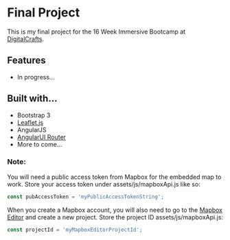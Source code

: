 # Final Project

This is my final project for the 16 Week Immersive Bootcamp at [DigitalCrafts](http://digitalcrafts.com).

## Features
* In progress...

## Built with...
* Bootstrap 3
* [Leaflet.js](http://leafletjs.com/)
* AngularJS
* [AngularUI Router](https://github.com/angular-ui/ui-router)
* More to come...

### Note:
You will need a public access token from Mapbox for the embedded map to work. Store your access token under assets/js/mapboxApi.js like so:
```javascript
const pubAccessToken = 'myPublicAccessTokenString';
```
When you create a Mapbox account, you will also need to go to the [Mapbox Editor](https://www.mapbox.com/studio/classic/projects/) and create a new project. Store the project ID assets/js/mapboxApi.js:
```javascript
const projectId = 'myMapboxEditorProjectId';
```
